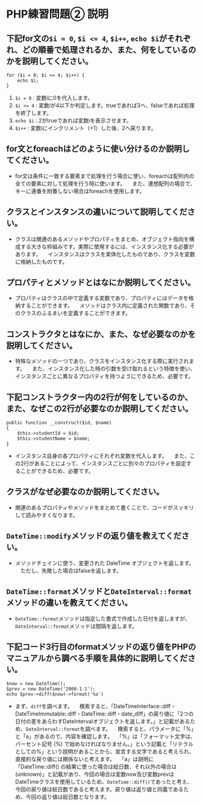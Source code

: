 # PHP練習問題② 説明

## 下記for文の`$i = 0`, `$i <= 4`, `$i++`, `echo $i`がそれぞれ、どの順番で処理されるか、また、何をしているのかを説明してください。

```
for ($i = 0; $i <= 4; $i++) {
    echo $i;
}
```

1. `$i = 0` : 変数iに0を代入します。
2. `$i <= 4` : 変数iが4以下か判定します。trueであれば3へ、falseであれば処理を終了します。
3. `echo $i` : 2がtrueであれば変数iを表示させます。
4. `$i++` : 変数iにインクリメント（+1）した後、2へ戻ります。

## for文とforeachはどのように使い分けるのか説明してください。
- for文は条件に一致する要素まで処理を行う場合に使い、foreachは配列内の全ての要素に対して処理を行う時に使います。
　また、連想配列の場合で、キーに連番を附番しない場合はforeachを使用します。

## クラスとインスタンスの違いについて説明してください。
- クラスは関連のあるメソッドやプロパティをまとめ、オブジェクト指向を構成する大きな枠組みです。実際に使用するには、インスタンス化する必要があります。
　インスタンスはクラスを実体化したものであり、クラスを変数に格納したものです。

## プロパティとメソッドとはなにか説明してください。
- プロパティはクラスの中で定義する変数であり、プロパティにはデータを格納することができます。
　メソッドはクラス内に定義された関数であり、そのクラスのふるまいを定義することができます。

## コンストラクタとはなにか、また、なぜ必要なのかを説明してください。
- 特殊なメソッドの一つであり、クラスをインスタンス化する際に実行されます。
　また、インスタンス化した時の引数を受け取れるという特徴を使い、インスタンスごとに異なるプロパティを持つようにできるため、必要です。

## 下記コンストラクター内の2行が何をしているのか、また、なぜこの2行が必要なのか説明してください。
```
public function __construct($id, $name)
{
    $this->studentId = $id;
    $this->studentName = $name;
}
```
- インスタンス自身の各プロパティにそれぞれ変数を代入します。
　また、この2行があることによって、インスタンスごとに別々のプロパティを設定することができるため、必要です。

## クラスがなぜ必要なのか説明してください。
- 関連のあるプロパティやメソッドをまとめて書くことで、コードがスッキリして読みやすくなります。

## `DateTime::modify`メソッドの返り値を教えてください。
- メソッドチェインに使う、変更された DateTime オブジェクトを返します。
　ただし、失敗した場合はfalseを返します。

## `DateTime::format`メソッドと`DateInterval::format`メソッドの違いを教えてください。
- `DateTime::format`メソッドは指定した書式で作成した日付を返しますが、`DateInterval::format`メソッドは間隔を返します。

## 下記コード3行目のformatメソッドの返り値をPHPのマニュアルから調べる手順を具体的に説明してください。
```
$now = new DateTime();
$prev = new DateTime('2000-1-1');
echo $prev->diff($now)->format('%a')
```

- まず、`diff`を調べます。
　検索すると、「DateTimeInterface::diff・DateTimeImmutable::diff・DateTime::diff・date_diff」の戻り値に「2つの日付の差をあらわすDateIntervalオブジェクトを返します。」と記載があるため、`DateInterval::format`を調べます。
　検索すると、パラメータに「%」と「a」があるので、内容を確認します。
　「%」は「フォーマット文字は、パーセント記号 (%) で始めなければなりません。」という記載と「リテラルとしての%」という説明があることから、宣言する文字であると考えられ、直接的な戻り値には関係ないと考えます。
　「a」は説明に「DateTime::diff() の結果に使った場合は総日数、それ以外の場合は (unknown)」と記載があり、今回の場合は変数now及び変数prevはDateTimeクラスを使用しているため、`DateTime::diff()`であったと考え、今回の戻り値は総日数であると考えます。戻り値は返り値と同義であるため、今回の返り値は総日数となります。
